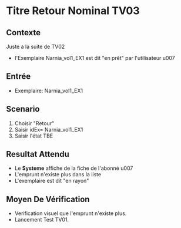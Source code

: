 # Titre Retour Nominal TV03

## Contexte
Juste a la suite de TV02
- l'Exemplaire Narnia_vol1_EX1 est dit "en prêt" par l'utilisateur u007

## Entrée
- Exemplaire: Narnia_vol1_EX1

## Scenario
1. Choisir "Retour"
2. Saisir idEx= Narnia_vol1_EX1
3. Saisir l'état TBE

## Resultat Attendu
- Le **Systeme** affiche de la fiche de l'abonné u007
- L'emprunt n'existe plus dans la liste
- L'exemplaire est dit "en rayon"


## Moyen De Vérification
- Verification visuel que l'emprunt n'existe plus.
- Lancement Test TV01.